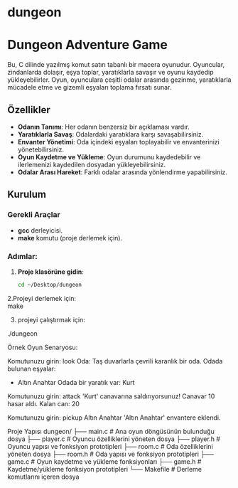 # dungeon

# Dungeon Adventure Game

Bu, C dilinde yazılmış komut satırı tabanlı bir macera oyunudur. Oyuncular, zindanlarda dolaşır, eşya toplar, yaratıklarla savaşır ve oyunu kaydedip yükleyebilirler. Oyun, oyunculara çeşitli odalar arasında gezinme, yaratıklarla mücadele etme ve gizemli eşyaları toplama fırsatı sunar.

## Özellikler

- **Odanın Tanımı**: Her odanın benzersiz bir açıklaması vardır.
- **Yaratıklarla Savaş**: Odalardaki yaratıklara karşı savaşabilirsiniz.
- **Envanter Yönetimi**: Oda içindeki eşyaları toplayabilir ve envanterinizi yönetebilirsiniz.
- **Oyun Kaydetme ve Yükleme**: Oyun durumunu kaydedebilir ve ilerlemenizi kaydedilen dosyadan yükleyebilirsiniz.
- **Odalar Arası Hareket**: Farklı odalar arasında yönlendirme yapabilirsiniz.

## Kurulum

### Gerekli Araçlar

- **gcc** derleyicisi.
- **make** komutu (proje derlemek için).

### Adımlar:

1. **Proje klasörüne gidin**:
   ```bash
   cd ~/Desktop/dungeon

2.Projeyi derlemek için:   
make

3. projeyi çalıştırmak için:

./dungeon


Örnek Oyun Senaryosu:

Komutunuzu girin: look
Oda: Taş duvarlarla çevrili karanlık bir oda.
Odada bulunan eşyalar:
  - Altın Anahtar
Odada bir yaratık var: Kurt

Komutunuzu girin: attack
'Kurt' canavarına saldırıyorsunuz!
Canavar 10 hasar aldı. Kalan can: 20

Komutunuzu girin: pickup Altın Anahtar
'Altın Anahtar' envantere eklendi.


Proje Yapısı
dungeon/
├── main.c        # Ana oyun döngüsünün bulunduğu dosya
├── player.c      # Oyuncu özelliklerini yöneten dosya
├── player.h      # Oyuncu yapısı ve fonksiyon prototipleri
├── room.c        # Oda özelliklerini yöneten dosya
├── room.h        # Oda yapısı ve fonksiyon prototipleri
├── game.c        # Oyun kaydetme ve yükleme fonksiyonları
├── game.h        # Kaydetme/yükleme fonksiyon prototipleri
└── Makefile      # Derleme komutlarını içeren dosya












